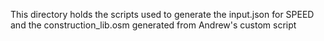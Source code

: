 This directory holds the scripts used to generate the input.json for SPEED and the construction_lib.osm generated from Andrew's custom script